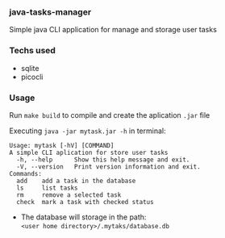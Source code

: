 ### java-tasks-manager

Simple java CLI application for manage and storage user tasks

### Techs used

* sqlite
* picocli

### Usage

Run `make build` to compile and create the aplication `.jar` file

Executing `java -jar mytask.jar -h` in terminal:

```
Usage: mytask [-hV] [COMMAND]
A simple CLI aplication for store user tasks
  -h, --help      Show this help message and exit.
  -V, --version   Print version information and exit.
Commands:
  add    add a task in the database
  ls     list tasks
  rm     remove a selected task
  check  mark a task with checked status
```

- The database will storage in the path:<br>`<user home directory>/.mytaks/database.db`

